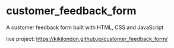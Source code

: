 # customer_feedback_form
A customer feedback form built with HTML, CSS and JavaScript 

live project: https://kikilondon.github.io/customer_feedback_form/
